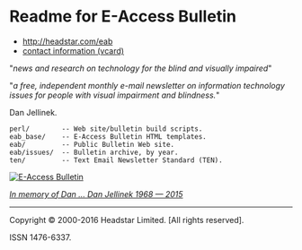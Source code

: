 # Readme for E-Access Bulletin

* <http://headstar.com/eab>
* [contact information (vcard)][vcard]

"_news and research on technology
for the blind and visually impaired_"

"_a free, independent monthly e-mail newsletter on information technology
issues for people with visual impairment and blindness._"

Dan Jellinek.


    perl/        -- Web site/bulletin build scripts.
    eab_base/    -- E-Access Bulletin HTML templates.
    eab/         -- Public Bulletin Web site.
    eab/issues/  -- Bulletin archive, by year.
    ten/         -- Text Email Newsletter Standard (TEN).


[![E-Access Bulletin][eab-logo-1]][eab]


_[In memory of Dan … Dan Jellinek 1968 — 2015][tribute]_


---
Copyright © 2000-2016 Headstar Limited. [All rights reserved].

ISSN 1476-6337.


[vcard]: http://suda.co.uk/projects/X2V/get-vcard.php?uri=http://headstar.com/eab/contact.html
    "Download a vCard (VCF file), via Suda.co.uk — 'Dan-Jellinek.vcf'"
[expired-domain]: http://e-accessibility.com "| 80.87.128.130"
[copy]: http://www.headstar.com/site/scripts/terms.php
    "Copyright © 2000-2016 Headstar Limited. All rights reserved."
[eab]: http://headstar.com/eab/ "e-access bulletin"
[eablive]: http://headstar.com/eablive/ "E-Access Bulletin Live"
[eab-logo-1]: http://www.headstar.com/images/EAB-logo-small-trans.png
[eab-logo-2]: http://www.vision2020uk.org.uk/wp-content/uploads/EAccessBulletinLive_logo.png
[tribute]: http://www.headstar.com/eablive/?p=1143
    "Asking the right questions: a tribute to Dan Jellinek. Published: March 31st, 2016"

[End]: //end
